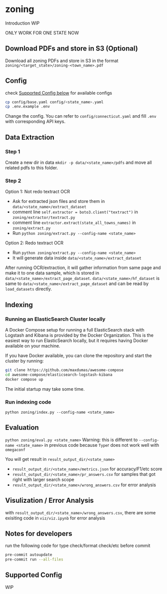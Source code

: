 # zoning

Introduction WIP

ONLY WORK FOR ONE STATE NOW

## Download PDFs and store in S3 (Optional)

Download all zoning PDFs and store in S3 in the format
`zoning/<target_state>/zoning-<town_name>.pdf`

## Config

check [Supported Config below](#supported-config) for available configs

```bash
cp config/base.yaml config/<state_name>.yaml
cp .env.example .env
```

Change the config. You can refer to `config/connecticut.yaml` and
fill `.env` with corresponding API keys.

## Data Extraction

### Step 1

Create a new dir in data `mkdir -p data/<state_name>/pdfs` and move all related
 pdfs to this folder.

### Step 2

Option 1: Not redo textract OCR

- Ask for extracted json files and store them in `data/<state_name>/extract_dataset`
- comment line `self.extractor = boto3.client("textract")` in `zoning/extractor/textract.py`
- comment line `extractor.extract(state_all_towns_names)` in `zoning/extract.py`
- Run `python zoning/extract.py --config-name <state_name>`

Option 2: Redo textract OCR

- Run `python zoning/extract.py --config-name <state_name>`
- It will generate data inside `data/<state_name>/extract_dataset`

After running OCR/extraction, it will gather information from same page and make
 it to one data sample, which is stored in `data/<state_name>/extract_page_dataset`.
  `data/<state_name>/hf_dataset` is same to `data/<state_name>/extract_page_dataset`
   and can be read by `load_datasets` directly.

## Indexing

### Running an ElasticSearch Cluster locally

A Docker Compose setup for running a full ElasticSearch stack with Logstash and
Kibana is provided by the Docker Organization. This is the easiest way to run
ElasticSearch locally, but it requires having Docker available on your machine.

If you have Docker available, you can clone the repository and start the cluster
by running:

```bash
git clone https://github.com/maxdumas/awesome-compose
cd awesome-compose/elasticsearch-logstash-kibana
docker compose up
```

The initial startup may take some time.

### Run indexing code

`python zoning/index.py --config-name <state_name>`

## Evaluation

`python zoning/eval.py <state_name>`
Warning: this is different to `--config-name <state_name>` in previous code
 because `Type`r does not work well with `omegaconf`

You will get result in `result_output_dir/<state_name>`

- `result_output_dir/<state_name>/metrics.json` for accuracy/F1/etc score
- `result_output_dir/<state_name>/pr_answers.csv` for samples that got right
 with larger search scope
- `result_output_dir/<state_name>/wrong_answers.csv` for error analysis

## Visulization / Error Analysis

with `result_output_dir/<state_name>/wrong_answers.csv`, there are some
 exisiting code in `viz/viz.ipynb` for error analysis

## Notes for developers

run the following code for type check/format check/etc before commit

```bash
pre-commit autoupdate
pre-commit run --all-files
```

## Supported Config

WIP
